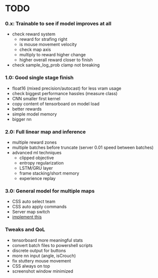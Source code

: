 # TODO

### **0.x:** Trainable to see if model improves at all
- check reward system
    - reward for strafing right
    - is mouse movement velocity
    - check map axis
    - multiply to reward higher change
    - higher overall reward closer to finish
- check sample_log_prob clamp not breaking

### **1.0:** Good single stage finish
- float16 (mixed precision/autocast) for less vram usage
- check biggest performance hassles (measure class)
- CNN smaller first kernel
- copy content of tensorboard on model load
- better rewards
- simple model memory
- bigger nn

### **2.0:** Full linear map and inference
- multiple reward zones
- multiple batches before truncate (server 0.01 speed between batches)
- advanced ml techniques
    - clipped objective
    - entropy regularization
    - LSTM/GRU layer
    - frame stacking/short memory
    - experience replay

### **3.0:** General model for multiple maps
- CSS auto select team
- CSS auto apply commands
- Server map switch
- [implement this](https://chatgpt.com/share/67a9d4b2-def8-8003-b0ff-6ebd88052055)

### **Tweaks and QoL**
- tensorboard more meaningful stats
- convert batch files to powershell scripts
- discrete output for buttons
- more nn input (angle, isCrouch)
- fix stuttery mouse movement
- CSS always on top
- screenshot window minimized
